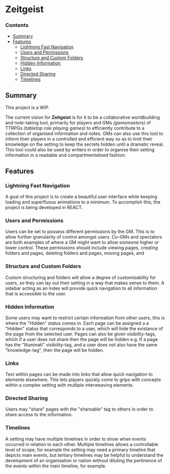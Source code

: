 # Zeitgeist <!-- omit from toc -->

### Contents <!-- omit from toc -->
- [Summary](#summary)
- [Features](#features)
  - [Lightning Fast Navigation](#lightning-fast-navigation)
  - [Users and Permissions](#users-and-permissions)
  - [Structure and Custom Folders](#structure-and-custom-folders)
  - [Hidden Information](#hidden-information)
  - [Links](#links)
  - [Directed Sharing](#directed-sharing)
  - [Timelines](#timelines)

## Summary 
This project is a WIP.

The current vision for **Zeitgeist** is for it to be a collaborative worldbuilding and note-taking tool, primarily for players and GMs _(gamemasters)_ of TTRPGs _(tabletop role playing games)_ to efficiently contribute to a collection of organised information and notes. GMs can also use this tool to inform their players in a controlled and efficient way so as to limit their knowledge on the setting to keep the secrets hidden until a dramatic reveal.
This tool could also be used by writers in order to organise their setting information in a readable and compartmentalised fashion.

## Features
### Lightning Fast Navigation
A goal of this project is to create a beautiful user interface while keeping loading and superfluous animations to a minimum. To accomplish this, the project is being developed in REACT.

### Users and Permissions
Users can be set to possess different permissions by the GM. This is to allow further granularity of control amongst users. Co-GMs and spectators are both examples of where a GM might want to allow someone higher or lower control. These permissions should include viewing pages, creating folders and pages, deleting folders and pages, moving pages, and  

### Structure and Custom Folders
Custom structuring and folders will allow a degree of customisability for users, so they can lay out their setting in a way that makes sense to them. A sidebar acting as an index will provide quick navigation to all information that is accessible to the user.

### Hidden Information
Some users may want to restrict certain information from other users, this is where the "Hidden" status comes in. Each page can be assigned a a "Hidden" status that corresponds to a user, which will hide the existance of the page from the selected user. Pages can also be given visibility-tags, which if a user does not share then the page will be hidden e.g. If a page has the "Illuminati" visibility-tag, and a user does not also have the same "knowledge-tag", then the page will be hidden.

### Links
Text within pages can be made into links that allow quick navigation to elements elsewhere. This lets players quickly come to grips with concepts within a complex setting with multiple interweaving elements.

### Directed Sharing
Users may "share" pages with the "shareable" tag to others in order to share access to the information.

### Timelines
A setting may have multiple timelines in order to show when events occurred in relation to each other. Multiple timelines allows a controllable level of scope, for example the setting may need a primary timeline that depicts main events, but tertiary timelines may be helpful to understand the development of an organisation or nation without diluting the pertinence of the events within the main timeline, for example.